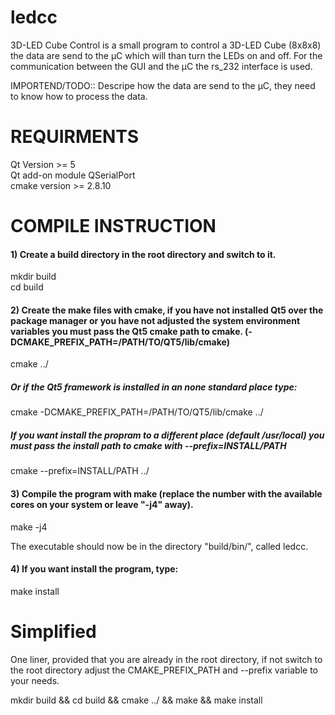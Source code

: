 # ledcc

3D-LED Cube Control is a small program to control a 3D-LED Cube (8x8x8) the data are send to the µC which will than turn the LEDs on and off. For the communication between the GUI and the µC the rs_232 interface is used.

IMPORTEND/TODO:: Descripe how the data are send to the µC, they need to know how to process the data. 

# REQUIRMENTS

Qt Version >= 5<br>
Qt add-on module QSerialPort<br>
cmake version >= 2.8.10<br>

# COMPILE INSTRUCTION

#### 1) Create a build directory in the root directory and switch to it.

mkdir build<br>
cd build<br>

#### 2) Create the make files with cmake, if you have not installed Qt5 over the package manager or you have not adjusted the system environment variables you must pass the Qt5 cmake path to cmake. (-DCMAKE_PREFIX_PATH=/PATH/TO/QT5/lib/cmake)

cmake ../

##### Or if the Qt5 framework is installed in an none standard place type:

cmake -DCMAKE_PREFIX_PATH=/PATH/TO/QT5/lib/cmake ../

##### If you want install the propram to a different place (default /usr/local) you must pass the install path to cmake with --prefix=INSTALL/PATH

cmake --prefix=INSTALL/PATH ../

#### 3) Compile the program with make (replace the number with the available cores on your system or leave "-j4" away).
make -j4

The executable should now be in the directory "build/bin/", called ledcc.

#### 4) If you want install the program, type:

make install

# Simplified

One liner, provided that you are already in the root directory, if not switch to the root directory
adjust the CMAKE_PREFIX_PATH and --prefix variable to your needs.

mkdir build && cd build && cmake ../ && make && make install
